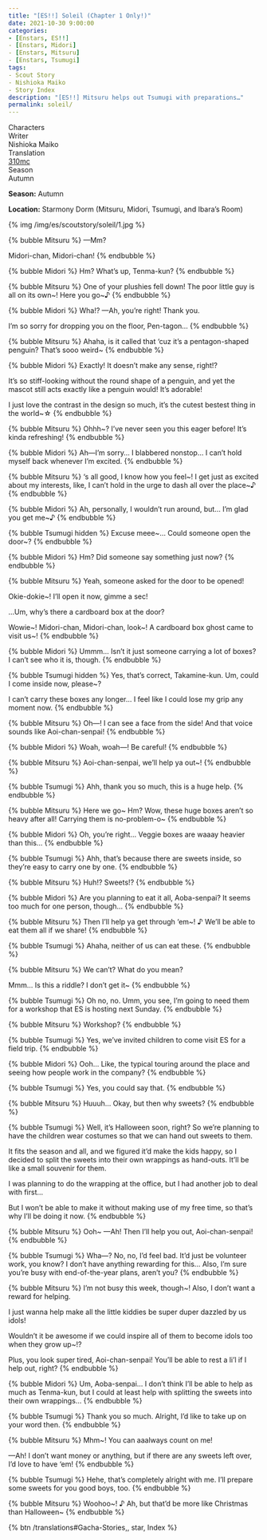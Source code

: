 ```yaml
---
title: "[ES!!] Soleil (Chapter 1 Only!)"
date: 2021-10-30 9:00:00
categories:
- [Enstars, ES!!]
- [Enstars, Midori]
- [Enstars, Mitsuru]
- [Enstars, Tsumugi]
tags:
- Scout Story
- Nishioka Maiko
- Story Index
description: "[ES!!] Mitsuru helps out Tsumugi with preparations…"
permalink: soleil/
---
```

<div class="three-wrapper" style="--storyColor:#965e7d;--storyColor-rgb:150,94,125;--storyColor-h:326.8;--storyColor-s: 23%;--storyColor-l:47.8%;">
    <div class="info-area">
        <div class="info">
            <div class="info-item characters">
                <div class="label">
                    Characters
                </div>
                <div class="value">
					<a href="/categories/Enstars/Mitsuru" character="Mitsuru"></a>
					<a href="/categories/Enstars/Midori" character="Midori"></a>
		            <a href="/categories/Enstars/Tsumugi" character="Tsumugi"></a>
                </div>
            </div>
            <div class="info-item one">
                <div class="label">
                    Writer
                </div>
                <div class="value">
                    Nishioka Maiko
                </div>
            </div>
            <div class="info-item two">
                <div class="label">
                    Translation
                </div>
                <div class="value">
                    <a href="/about">310mc</a>
                </div>
            </div>
            <div class="info-item three">
                <div class="label">
                   Season
                </div>
                <div class="value">
                    Autumn
                </div>
            </div>
        </div>
    </div>
</div>

<!-- more -->

<div class="msr-season autumn">
    <p><span><b>Season:</b> Autumn</span></p>
</div>

<div class="msr-location">
    <p><span><b>Location:</b> Starmony Dorm (Mitsuru, Midori, Tsumugi, and Ibara’s Room)</span></p>
</div>

{% img /img/es/scoutstory/soleil/1.jpg %}

{% bubble Mitsuru %}
—Mm?

Midori-chan, Midori-chan!
{% endbubble %}

{% bubble Midori %}
Hm? What’s up, Tenma-kun?
{% endbubble %}

{% bubble Mitsuru %}
One of your plushies fell down! The poor little guy is all on its own\~! Here you go\~♪
{% endbubble %}

{% bubble Midori %}
Wha!? —Ah, you’re right! Thank you.

I’m so sorry for dropping you on the floor, Pen-tagon…
{% endbubble %}

{% bubble Mitsuru %}
Ahaha, is it called that ‘cuz it’s a pentagon-shaped penguin? That’s sooo weird~
{% endbubble %}

{% bubble Midori %}
Exactly! It doesn’t make any sense, right!?

It’s so stiff-looking without the round shape of a penguin, and yet the mascot still acts exactly like a penguin would! It’s adorable!

I just love the contrast in the design so much, it’s the cutest bestest thing in the world~☆
{% endbubble %}

{% bubble Mitsuru %}
Ohhh~? I’ve never seen you this eager before! It’s kinda refreshing!
{% endbubble %}

{% bubble Midori %}
Ah—I’m sorry… I blabbered nonstop… I can’t hold myself back whenever I’m excited.
{% endbubble %}

{% bubble Mitsuru %}
‘s all good, I know how you feel\~! I get just as excited about my interests, like, I can’t hold in the urge to dash all over the place\~♪
{% endbubble %}

{% bubble Midori %}
Ah, personally, I wouldn’t run around, but… I’m glad you get me~♪
{% endbubble %}

{% bubble Tsumugi hidden %}
Excuse meee\~… Could someone open the door\~?
{% endbubble %}

{% bubble Midori %}
Hm? Did someone say something just now?
{% endbubble %}

{% bubble Mitsuru %}
Yeah, someone asked for the door to be opened!

Okie-dokie~! I’ll open it now, gimme a sec!

…Um, why’s there a cardboard box at the door?

Wowie\~! Midori-chan, Midori-chan, look\~! A cardboard box ghost came to visit us\~!
{% endbubble %}

{% bubble Midori %}
Ummm… Isn’t it just someone carrying a lot of boxes? I can’t see who it is, though.
{% endbubble %}

{% bubble Tsumugi hidden %}
Yes, that’s correct, Takamine-kun. Um, could I come inside now, please~?

I can’t carry these boxes any longer… I feel like I could lose my grip any moment now.
{% endbubble %}

{% bubble Mitsuru %}
Oh—! I can see a face from the side! And that voice sounds like Aoi-chan-senpai!
{% endbubble %}

{% bubble Midori %}
Woah, woah—! Be careful!
{% endbubble %}

{% bubble Mitsuru %}
Aoi-chan-senpai, we’ll help ya out~!
{% endbubble %}

{% bubble Tsumugi %}
Ahh, thank you so much, this is a huge help.
{% endbubble %}

{% bubble Mitsuru %}
Here we go\~ Hm? Wow, these huge boxes aren’t so heavy after all! Carrying them is no-problem-o\~
{% endbubble %}

{% bubble Midori %}
Oh, you’re right… Veggie boxes are waaay heavier than this…
{% endbubble %}

{% bubble Tsumugi %}
Ahh, that’s because there are sweets inside, so they’re easy to carry one by one.
{% endbubble %}

{% bubble Mitsuru %}
Huh!? Sweets!?
{% endbubble %}

{% bubble Midori %}
Are you planning to eat it all, Aoba-senpai? It seems too much for one person, though…
{% endbubble %}

{% bubble Mitsuru %}
Then I’ll help ya get through ‘em~! ♪ We’ll be able to eat them all if we share!
{% endbubble %}

{% bubble Tsumugi %}
Ahaha, neither of us can eat these.
{% endbubble %}

{% bubble Mitsuru %}
We can’t? What do you mean?

Mmm… Is this a riddle? I don’t get it~
{% endbubble %}

{% bubble Tsumugi %}
Oh no, no. Umm, you see, I’m going to need them for a workshop that ES is hosting next Sunday.
{% endbubble %}

{% bubble Mitsuru %}
Workshop?
{% endbubble %}

{% bubble Tsumugi %}
Yes, we’ve invited children to come visit ES for a field trip.
{% endbubble %}

{% bubble Midori %}
Ooh… Like, the typical touring around the place and seeing how people work in the company?
{% endbubble %}

{% bubble Tsumugi %}
Yes, you could say that.
{% endbubble %}

{% bubble Mitsuru %}
Huuuh… Okay, but then why sweets?
{% endbubble %}

{% bubble Tsumugi %}
Well, it’s Halloween soon, right? So we’re planning to have the children wear costumes so that we can hand out sweets to them.

It fits the season and all, and we figured it’d make the kids happy, so I decided to split the sweets into their own wrappings as hand-outs. It’ll be like a small souvenir for them.

I was planning to do the wrapping at the office, but I had another job to deal with first…

But I won’t be able to make it without making use of my free time, so that’s why I’ll be doing it now.
{% endbubble %}

{% bubble Mitsuru %}
Ooh~ —Ah! Then I’ll help you out, Aoi-chan-senpai!
{% endbubble %}

{% bubble Tsumugi %}
Wha—? No, no, I’d feel bad. It’d just be volunteer work, you know? I don’t have anything rewarding for this… Also, I’m sure you’re busy with end-of-the-year plans, aren’t you?
{% endbubble %}

{% bubble Mitsuru %}
I’m not busy this week, though~! Also, I don’t want a reward for helping.

I just wanna help make all the little kiddies be super duper dazzled by us idols!

Wouldn’t it be awesome if we could inspire all of them to become idols too when they grow up~!?

Plus, you look super tired, Aoi-chan-senpai! You’ll be able to rest a li’l if I help out, right?
{% endbubble %}

{% bubble Midori %}
Um, Aoba-senpai… I don’t think I’ll be able to help as much as Tenma-kun, but I could at least help with splitting the sweets into their own wrappings…
{% endbubble %}

{% bubble Tsumugi %}
Thank you so much. Alright, I’d like to take up on your word then.
{% endbubble %}

{% bubble Mitsuru %}
Mhm~! You can aaalways count on me!

—Ah! I don’t want money or anything, but if there are any sweets left over, I’d love to have ‘em!
{% endbubble %}

{% bubble Tsumugi %}
Hehe, that’s completely alright with me. I’ll prepare some sweets for you good boys, too.
{% endbubble %}

{% bubble Mitsuru %}
Woohoo\~! ♪ Ah, but that’d be more like Christmas than Halloween\~
{% endbubble %}

<div toc>{% btn /translations#Gacha-Stories,, star, Index %}</div>
